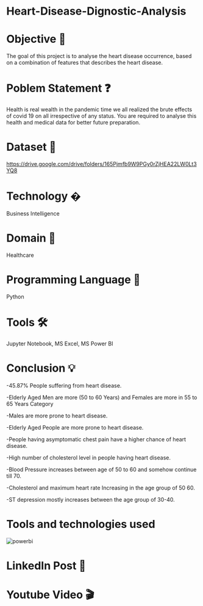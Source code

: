 # Heart-Disease-Dignostic-Analysis
# Objective 🎯

The goal of this project is to analyse the heart disease occurrence, based on a combination of features that describes the heart disease.

# Poblem Statement ❓

Health is real wealth in the pandemic time we all realized the brute effects of covid 19 on all irrespective of any status. You are required to analyse this health and medical data for better future preparation.

# Dataset 📀

https://drive.google.com/drive/folders/165Pjmfb9W9PGy0rZjHEA22LW0Lt3YQ8

# Technology �

Business Intelligence

# Domain 🏥

Healthcare

# Programming Language 🐍

Python

# Tools 🛠

Jupyter Notebook, MS Excel, MS Power BI

# Conclusion 💡

-45.87% People suffering from heart disease.

-Elderly Aged Men are more (50 to 60 Years) and Females are more in 55 to 65 Years Category

-Males are more prone to heart disease.

-Elderly Aged People are more prone to heart disease.

-People having asymptomatic chest pain have a higher chance of heart disease.

-High number of cholesterol level in people having heart disease.

-Blood Pressure increases between age of 50 to 60 and somehow continue till 70.

-Cholesterol and maximum heart rate Increasing in the age group of 50 60.

-ST depression mostly increases between the age group of 30-40.

# Tools and technologies used

![powerbi](https://user-images.githubusercontent.com/76841427/150670428-bd52a8ab-bf59-4619-a601-9333b8e7d983.PNG)

# LinkedIn Post 📲


# Youtube Video 🎬

